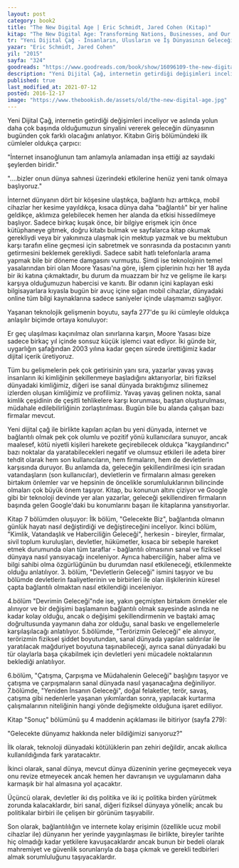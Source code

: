```yaml
---
layout: post  
category: book2  
title: "The New Digital Age | Eric Schmidt, Jared Cohen (Kitap)"  
kitap: "The New Digital Age: Transforming Nations, Businesses, and Our Lives"  
tr: "Yeni Dijital Çağ - İnsanların, Ulusların ve İş Dünyasının Geleceğini Yeni Baştan Şekillendirmek"  
yazar: "Eric Schmidt, Jared Cohen"  
yil: "2015"  
sayfa: "324"  
goodreads: "https://www.goodreads.com/book/show/16096109-the-new-digital-age"
description: "Yeni Dijital Çağ, internetin getirdiği değişimleri inceliyor ve aslında yolun daha çok başında olduğumuzun sinyalini vererek geleceğin dünyasının bugünden çok farklı olacağını anlatıyor."
published: true
last_modified_at: 2021-07-12
posted: 2016-12-17
image: "https://www.thebookish.de/assets/old/the-new-digital-age.jpg"
---
```


Yeni Dijital Çağ, internetin getirdiği değişimleri inceliyor ve aslında yolun daha çok başında olduğumuzun sinyalini vererek geleceğin dünyasının bugünden çok farklı olacağını anlatıyor. Kitabın Giriş bölümündeki ilk cümleler oldukça çarpıcı:  
  
"İnternet insanoğlunun tam anlamıyla anlamadan inşa ettiği az sayıdaki şeylerden biridir." 
  
"....bizler onun dünya sahnesi üzerindeki etkilerine henüz yeni tanık olmaya başlıyoruz."  
  
İnternet dünyanın dört bir köşesine ulaştıkça, bağlantı hızı arttıkça, mobil cihazlar her kesime yayıldıkça, kısaca dünya daha "bağlantılı" bir yer haline geldikçe, aklımıza gelebilecek hemen her alanda da etkisi hissedilmeye başlıyor. Sadece birkaç kuşak önce, bir bilgiye erişmek için önce kütüphaneye gitmek, doğru kitabı bulmak ve sayfalarca kitap okumak gerekliydi veya bir yakınınıza ulaşmak için mektup yazmak ve bu mektubun karşı tarafın eline geçmesi için sabretmek ve sonrasında da postacının yanıtı getirmesini beklemek gerekliydi. Sadece sabit hatlı telefonlarla arama yapmak bile bir döneme damgasını vurmuştu. Şimdi ise teknolojinin temel yasalarından biri olan Moore Yasası'na göre, işlem çiplerinin hızı her 18 ayda bir iki katına çıkmaktadır, bu durum da muazzam bir hız ve gelişme ile karşı karşıya olduğumuzun habercisi ve kanıtı. Bir odanın içini kaplayan eski bilgisayarlara kıyasla bugün bir avuç içine sığan mobil cihazlar, dünyadaki online tüm bilgi kaynaklarına sadece saniyeler içinde ulaşmamızı sağlıyor.  
  
Yaşanan teknolojik gelişmenin boyutu, sayfa 277'de şu iki cümleyle oldukça anlaşılır biçimde ortaya konuluyor:
  
Er geç ulaşılması kaçınılmaz olan sınırlarına karşın, Moore Yasası bize sadece birkaç yıl içinde sonsuz küçük işlemci vaat ediyor. İki günde bir, uygarlığın şafağından 2003 yılına kadar geçen sürede ürettiğimiz kadar dijital içerik üretiyoruz.  
  
Tüm bu gelişmelerin pek çok getirisinin yanı sıra, yazarlar yavaş yavaş insanların iki kimliğinin şekillenmeye başladığını aktarıyorlar, biri fiziksel dünyadaki kimliğimiz, diğeri ise sanal dünyada bıraktığımız silinemez izlerden oluşan kimliğimiz ve profilimiz. Yavaş yavaş gelinen nokta, sanal kimlik çeşidinin de çeşitli tehlikelere karşı korunması, baştan oluşturulması, müdahale edilebilirliğinin zorlaştırılması. Bugün bile bu alanda çalışan bazı firmalar mevcut.  
  
Yeni dijital çağ ile birlikte kapıları açılan bu yeni dünyada, internet ve bağlantılı olmak pek çok olumlu ve pozitif yönü kullanıcılara sunuyor, ancak maalesef, kötü niyetli kişileri harekete geçirebilecek oldukça "kaygılandırıcı" bazı noktalar da yaratabilecekleri negatif ve olumsuz etkileri ile adeta birer tehdit olarak hem son kullanıcıların, hem firmaların, hem de devletlerin karşısında duruyor. Bu anlamda da, geleceğin şekillendirilmesi için sıradan vatandaşların (son kullanıcılar), devletlerin ve firmaların alması gereken birtakım önlemler var ve hepsinin de öncelikle sorumluluklarının bilincinde olmaları çok büyük önem taşıyor. Kitap, bu konunun altını çiziyor ve Google gibi bir teknoloji devinde yer alan yazarlar, geleceği şekillendiren firmaların başında gelen Google'daki bu konumlarını başarı ile kitaplarına yansıtıyorlar.  
  
Kitap 7 bölümden oluşuyor: İlk bölüm, "Gelecekte Biz", bağlantıda olmanın günlük hayatı nasıl değiştirdiği ve değiştireceğini inceliyor. İkinci bölüm, "Kimlik, Vatandaşlık ve Haberciliğin Geleceği", herkesin - bireyler, firmalar, sivil toplum kuruluşları, devletler, hükümetler, kısaca bir sebeple hareket etmek durumunda olan tüm taraflar - bağlantılı olmasının sanal ve fiziksel dünyaya nasıl yansıyacağı inceleniyor. Ayrıca haberciliğin, haber alma ve bilgi sahibi olma özgürlüğünün bu durumdan nasıl etkileneceği, etkilenmekte olduğu anlatılıyor. 3. bölüm, "Devletlerin Geleceği" ismini taşıyor ve bu bölümde devletlerin faaliyetlerinin ve birbirleri ile olan ilişkilerinin küresel çapta bağlantılı olmaktan nasıl etkilendiği inceleniyor.  
  
4.bölüm "Devrimin Geleceği"nde ise, yakın geçmişten birtakım örnekler ele alınıyor ve bir değişimi başlamanın bağlantılı olmak sayesinde aslında ne kadar kolay olduğu, ancak o değişimi şekillendirmenin ve baştaki amaç doğrultusunda yaymanın daha zor olduğu, sanal baskı ve engellemelerle karşılaşılacağı anlatılıyor. 5.bölümde, "Terörizmin Geleceği" ele alınıyor, terörizmin fiziksel şiddet boyutundan, sanal dünyada yapılan saldırılar ile yaratılacak mağduriyet boyutuna taşınabileceği, ayrıca sanal dünyadaki bu tür olaylarla başa çıkabilmek için devletleri yeni mücadele noktalarının beklediği anlatılıyor.  
  
6.bölüm, "Çatışma, Çarpışma ve Müdahalenin Geleceği" başlığını taşıyor ve çatışma ve çarpışmaların sanal dünyada nasıl yaşanacağına değiniliyor. 7.bölümde, "Yeniden İnsanın Geleceği", doğal felaketler, terör, savaş, çatışma gibi nedenlerle yaşanan yıkımlardan sonra, yapılacak kurtarma çalışmalarının niteliğinin hangi yönde değişmekte olduğuna işaret ediliyor.  
  
Kitap "Sonuç" bölümünü şu 4 maddenin açıklaması ile bitiriyor (sayfa 279):  
  
"Gelecekte dünyamız hakkında neler bildiğimizi sanıyoruz?"  
  
İlk olarak, teknoloji dünyadaki kötülüklerin pan zehiri değildir, ancak akıllıca kullanıldığında fark yaratacaktır.  
  
İkinci olarak, sanal dünya, mevcut dünya düzeninin yerine geçmeyecek veya onu revize etmeyecek ancak hemen her davranışın ve uygulamanın daha karmaşık bir hal almasına yol açacaktır.  
  
Üçüncü olarak, devletler iki dış politika ve iki iç politika birden yürütmek zorunda kalacaklardır, biri sanal, diğeri fiziksel dünyaya yönelik; ancak bu politikalar birbiri ile çelişen bir görünüm taşıyabilir.  
  
Son olarak, bağlantılılığın ve internete kolay erişimin (özellikle ucuz mobil cihazlar ile) dünyanın her yerinde yaygınlaşması ile birlikte, bireyler tarihte hiç olmadığı kadar yetkilere kavuşacaklardır ancak bunun bir bedeli olarak mahremiyet ve güvenlik sorunlarıyla da başa çıkmak ve gerekli tedbirleri almak sorumluluğunu taşıyacaklardır.  
  
